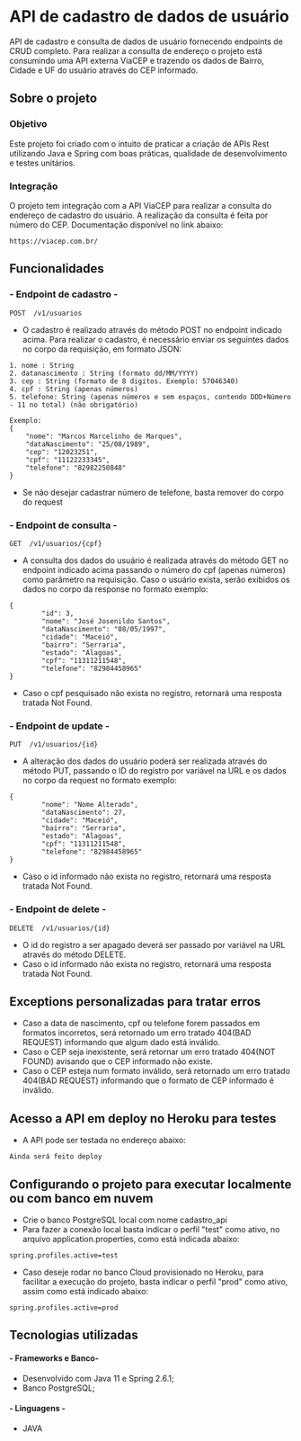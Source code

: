 # API de cadastro de dados de usuário
API de cadastro e consulta de dados de usuário fornecendo endpoints de CRUD completo. Para realizar a consulta de endereço o projeto está consumindo uma API externa ViaCEP e trazendo os dados de Bairro, Cidade e UF do usuário através do CEP informado.

## Sobre o projeto

### Objetivo
Este projeto foi criado com o intuito de praticar a criação de APIs Rest utilizando Java e Spring com boas práticas, qualidade de desenvolvimento e testes unitários.

### Integração
O projeto tem integração com a API ViaCEP para realizar a consulta do endereço de cadastro do usuário. A realização da consulta é feita por número do CEP. Documentação disponível no link abaixo:
```
https://viacep.com.br/
```
## Funcionalidades
### - Endpoint de cadastro -
```
POST  /v1/usuarios
```
* O cadastro é realizado através do método POST no endpoint indicado acima. Para realizar o cadastro, é necessário enviar os seguintes dados no corpo da requisição, em formato JSON:
```
1. nome : String
2. datanascimento : String (formato dd/MM/YYYY)
3. cep : String (formato de 8 digitos. Exemplo: 57046340)
4. cpf : String (apenas números)
5. telefone: String (apenas números e sem espaços, contendo DDD+Número - 11 no total) (não obrigatório)

Exemplo:
{
    "nome": "Marcos Marcelinho de Marques",
    "dataNascimento": "25/08/1989",
    "cep": "12023251",
    "cpf": "11122233345",
    "telefone": "82982250848"
}
```
* Se não desejar cadastrar número de telefone, basta remover do corpo do request

### - Endpoint de consulta - 
```
GET  /v1/usuarios/{cpf}
```
* A consulta dos dados do usuário é realizada através do método GET no endpoint indicado acima passando o número do cpf (apenas números) como parâmetro na requisição. Caso o usuário exista, serão exibidos os dados no corpo da response no formato exemplo:
```
{
        "id": 3,
        "nome": "José Josenildo Santos",
        "dataNascimento": "08/05/1997",
        "cidade": "Maceió",
        "bairro": "Serraria",
        "estado": "Alagoas",
        "cpf": "11311211548",
        "telefone": "82984458965"
}
```
* Caso o cpf pesquisado não exista no registro, retornará uma resposta tratada Not Found.

### - Endpoint de update -
```
PUT  /v1/usuarios/{id}
```
* A alteração dos dados do usuário poderá ser realizada através do método PUT, passando o ID do registro por variável na URL e os dados no corpo da request no formato exemplo:
```
{
        "nome": "Nome Alterado",
        "dataNascimento": 27,
        "cidade": "Maceió",
        "bairro": "Serraria",
        "estado": "Alagoas",
        "cpf": "11311211548",
        "telefone": "82984458965"
}
```
* Caso o id informado não exista no registro, retornará uma resposta tratada Not Found.

### - Endpoint de delete -
```
DELETE  /v1/usuarios/{id}
```
* O id do registro a ser apagado deverá ser passado por variável na URL através do método DELETE.
* Caso o id informado não exista no registro, retornará uma resposta tratada Not Found.

## Exceptions personalizadas para tratar erros

* Caso a data de nascimento, cpf ou telefone forem passados em formatos incorretos, será retornado um erro tratado 404(BAD REQUEST) informando que algum dado está inválido.
* Caso o CEP seja inexistente, será retornar um erro tratado 404(NOT FOUND) avisando que o CEP informado não existe.
* Caso o CEP esteja num formato inválido, será retornado um erro tratado 404(BAD REQUEST) informando que o formato de CEP informado é inválido.
## Acesso a API em deploy no Heroku para testes
* A API pode ser testada no endereço abaixo:
```
Ainda será feito deploy
```

## Configurando o projeto para executar localmente ou com banco em nuvem
* Crie o banco PostgreSQL local com nome cadastro_api
* Para fazer a conexão local basta indicar o perfil "test" como ativo, no arquivo application.properties, como está indicada abaixo:
```
spring.profiles.active=test
```
* Caso deseje rodar no banco Cloud provisionado no Heroku, para facilitar a execução do projeto, basta indicar o perfil "prod" como ativo, assim como está indicado abaixo:
```
spring.profiles.active=prod
```
## Tecnologias utilizadas
#### - Frameworks e Banco- 
* Desenvolvido com Java 11 e Spring 2.6.1;
* Banco PostgreSQL;

#### - Linguagens - 
* JAVA

